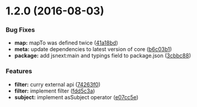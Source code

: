 <a name="1.2.0"></a>
# 1.2.0 (2016-08-03)


### Bug Fixes

* **map:** mapTo was defined twice ([41a18bd](https://github.com/TylorS/tempest/commit/41a18bd))
* **meta:** update dependencies to latest version of core ([b6c03b1](https://github.com/TylorS/tempest/commit/b6c03b1))
* **package:** add jsnext:main and typings field to package.json ([3cbbc88](https://github.com/TylorS/tempest/commit/3cbbc88))


### Features

* **filter:** curry external api ([74263f0](https://github.com/TylorS/tempest/commit/74263f0))
* **filter:** implement filter ([fdd5c3a](https://github.com/TylorS/tempest/commit/fdd5c3a))
* **subject:** implement asSubject operator ([e07cc5e](https://github.com/TylorS/tempest/commit/e07cc5e))



